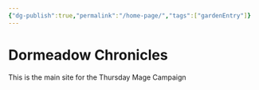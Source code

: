 ```yaml
---
{"dg-publish":true,"permalink":"/home-page/","tags":["gardenEntry"]}
---
```



# Dormeadow Chronicles
This is the main site for the Thursday Mage Campaign
